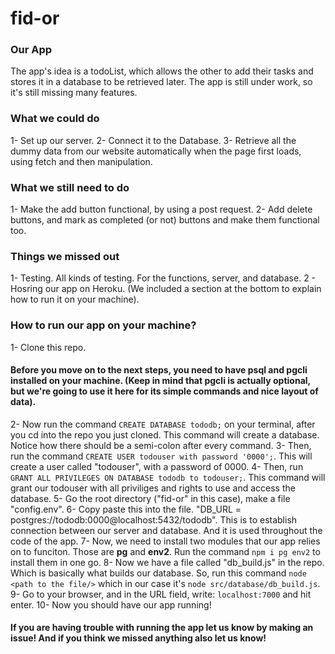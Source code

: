 # fid-or

### Our App

The app's idea is a todoList, which allows the other to add their tasks and stores it in a database to be retrieved later. The app is still under work, so it's still missing many features. 

### What we could do
1- Set up our server.
2- Connect it to the Database.
3- Retrieve all the dummy data from our website automatically when the page first loads, using fetch and then manipulation.

### What we still need to do

1- Make the add button functional, by using a post request.
2- Add delete buttons, and mark as completed (or not) buttons and make them functional too.

### Things we missed out

1- Testing. All kinds of testing. For the functions, server, and database.
2 - Hosring our app on Heroku. (We included a section at the bottom to explain how to run it on your machine). 

### How to run our app on your machine?

1- Clone this repo. 
#### Before you move on to the next steps, you need to have psql and pgcli installed on your machine. (Keep in mind that pgcli is actually optional, but we're going to use it here for its simple commands and nice layout of data).
2- Now run the command ```CREATE DATABASE tododb;``` on your terminal, after you cd into the repo you just cloned. This command will create a database. Notice how there should be a semi-colon after every command.
3- Then, run the command ```CREATE USER todouser with password '0000';```. This will create a user called "todouser", with a password of 0000.
4- Then, run ```GRANT ALL PRIVILEGES ON DATABASE tododb to todouser;```. This command will grant our todouser with all priviliges and rights to use and access the database.
5- Go the root directory ("fid-or" in this case), make a file "config.env".
6- Copy paste this into the file. "DB_URL = postgres://tododb:0000@localhost:5432/tododb". This is to establish connection between our server and database. And it is used throughout the code of the app.
7- Now, we need to install two modules that our app relies on to funciton. Those are **pg** and **env2**. Run the command ```npm i pg env2``` to install them in one go. 
8- Now we have a file called "db_build.js" in the repo. Which is basically what builds our database. So, run this command ```node <path to the file/>``` which in our case it's ```node src/database/db_build.js```. 
9- Go to your browser, and in the URL field, write: ```localhost:7000``` and hit enter.
10- Now you should have our app running! 
#### If you are having trouble with running the app let us know by making an issue! And if you think we missed anything also let us know!
